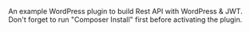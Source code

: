 An example WordPress plugin to build Rest API with WordPress &amp; JWT. Don't forget to run "Composer Install" first before activating the plugin.
